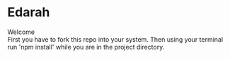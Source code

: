 # Edarah
Welcome  
First you have to fork this repo into your system. Then using your terminal run 'npm install' while you are in the project directory.
